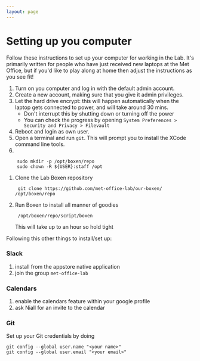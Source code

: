 ```yaml
---
layout: page
---
```


Setting up you computer
=======================

Follow these instructions to set up your computer for working in the Lab. It's primarily written for people who have just received new laptops at the Met Office, but if you'd like to play along at home then adjust the instructions as you see fit!

1. Turn on you computer and log in with the default admin account.
1. Create a new account, making sure that you give it admin privileges.
1. Let the hard drive encrypt: this will happen automatically when the laptop gets connected to power, and will take around 30 mins.
	* Don't interrupt this by shutting down or turning off the power
	* You can check the progress by opening `System Preferences > Security and Privacy > Filevault`
1. Reboot and login as own user.
1. Open a terminal and run `git`. This will prompt you to install the XCode command line tools.
1.

        sudo mkdir -p /opt/boxen/repo
        sudo chown -R ${USER}:staff /opt
1. Clone the Lab Boxen repository

        git clone https://github.com/met-office-lab/our-boxen/ /opt/boxen/repo
1. Run Boxen to install all manner of goodies

        /opt/boxen/repo/script/boxen
   This will take up to an hour so hold tight

Following this other things to install/set up:

### Slack

1. install from the appstore native application
1. join the group `met-office-lab`

### Calendars

1. enable the calendars feature within your google profile
1. ask Niall for an invite to the calendar

### Git

Set up your Git credentials by doing

    git config --global user.name "<your name>"
    git config --global user.email "<your email>"